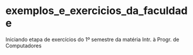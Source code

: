 # exemplos_e_exercicios_da_faculdade
Iniciando etapa de exercícios do 1º semestre da matéria Intr. à Progr. de Computadores
